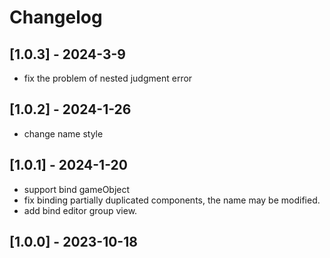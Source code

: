 # Changelog

## [1.0.3] - 2024-3-9
- fix the problem of nested judgment error

## [1.0.2] - 2024-1-26
- change name style

## [1.0.1] - 2024-1-20
- support bind gameObject
- fix binding partially duplicated components, the name may be modified.
- add bind editor group view.

## [1.0.0] - 2023-10-18